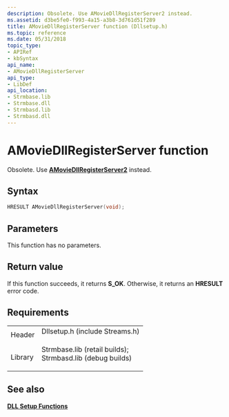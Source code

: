 ```yaml
---
description: Obsolete. Use AMovieDllRegisterServer2 instead.
ms.assetid: d3be5fe0-f993-4a15-a3b8-3d761d51f289
title: AMovieDllRegisterServer function (Dllsetup.h)
ms.topic: reference
ms.date: 05/31/2018
topic_type: 
- APIRef
- kbSyntax
api_name: 
- AMovieDllRegisterServer
api_type: 
- LibDef
api_location: 
- Strmbase.lib
- Strmbase.dll
- Strmbasd.lib
- Strmbasd.dll
---
```


# AMovieDllRegisterServer function

Obsolete. Use [**AMovieDllRegisterServer2**](amoviedllregisterserver2.md) instead.

## Syntax


```C++
HRESULT AMovieDllRegisterServer(void);
```



## Parameters

This function has no parameters.

## Return value

If this function succeeds, it returns **S\_OK**. Otherwise, it returns an **HRESULT** error code.

## Requirements



|                    |                                                                                                                                                                                            |
|--------------------|--------------------------------------------------------------------------------------------------------------------------------------------------------------------------------------------|
| Header<br/>  | <dl> <dt>Dllsetup.h (include Streams.h)</dt> </dl>                                                                                  |
| Library<br/> | <dl> <dt>Strmbase.lib (retail builds); </dt> <dt>Strmbasd.lib (debug builds)</dt> </dl> |



## See also

<dl> <dt>

[**DLL Setup Functions**](dll-setup-functions.md)
</dt> </dl>

 

 




